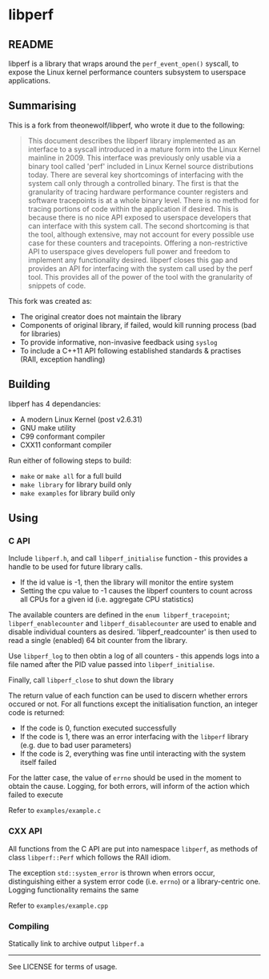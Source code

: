 # libperf
## README

libperf is a library that wraps around the `perf_event_open()` syscall, to expose the Linux kernel performance counters subsystem to userspace applications.

## Summarising

This is a fork from theonewolf/libperf, who wrote it due to the following:
> This document describes the libperf library implemented as an interface to a
syscall introduced in a mature form into the Linux Kernel mainline in 2009. This
interface was previously only usable via a binary tool called 'perf' included in
Linux Kernel source distributions today.
There are several key shortcomings of interfacing with the system call only
through a controlled binary.  The first is that the granularity of tracing
hardware performance counter registers and software tracepoints is at a whole
binary level.  There is no method for tracing portions of code within the
application if desired.  This is because there is no nice API exposed to
userspace developers that can interface with this system call.  The second
shortcoming is that the tool, although extensive, may not account for every
possible use case for these counters and tracepoints.  Offering a
non-restrictive API to userspace gives developers full power and freedom to
implement any functionality desired.
libperf closes this gap and provides an API for interfacing with the system
call used by the perf tool.  This provides all of the power of the tool with
the granularity of snippets of code.

This fork was created as:
- The original creator does not maintain the library
- Components of original library, if failed, would kill running process (bad for libraries)
- To provide informative, non-invasive feedback using `syslog`
- To include a C++11 API following established standards & practises (RAII, exception handling)

## Building

libperf has 4 dependancies:
- A modern Linux Kernel (post v2.6.31)
- GNU make utility
- C99 conformant compiler
- CXX11 conformant compiler

Run either of following steps to build:
- `make` or `make all` for a full build 
- `make library` for library build only
- `make examples` for library build only

## Using

### C API

Include `libperf.h`, and call `libperf_initialise` function - this provides a handle to be used for future library calls.
- If the id value is -1, then the library will monitor the entire system
- Setting the cpu value to -1 causes the libperf counters to count across all CPUs for a given id (i.e. aggregate CPU statistics)

The available counters are defined in the `enum libperf_tracepoint`; `libperf_enablecounter` and `libperf_disablecounter` are used to enable and
disable individual counters as desired. 'libperf_readcounter' is then used to read a single (enabled) 64 bit counter from the library.

Use `libperf_log` to then obtin a log of all counters - this appends logs into a file named after the PID value passed into `libperf_initialise`.

Finally, call `libperf_close` to shut down the library

The return value of each function can be used to discern whether errors occured or not. For all functions except the initialisation function, an integer code is returned:
- If the code is 0, function executed successfully
- If the code is 1, there was an error interfacing with the `libperf` library (e.g. due to bad user parameters)
- If the code is 2, everything was fine until interacting with the system itself failed

For the latter case, the value of `errno` should be used in the moment to obtain the cause. Logging, for both errors, will inform of the action which failed to execute

Refer to `examples/example.c`

### CXX API

All functions from the C API are put into namespace `libperf`, as methods of class `libperf::Perf` which follows the RAII idiom.

The exception `std::system_error` is thrown when errors occur, distinguishing either a system error code (i.e. `errno`) or a library-centric one. Logging functionality remains the same

Refer to `examples/example.cpp`

### Compiling 

Statically link to archive output `libperf.a`

---

See LICENSE for terms of usage.
